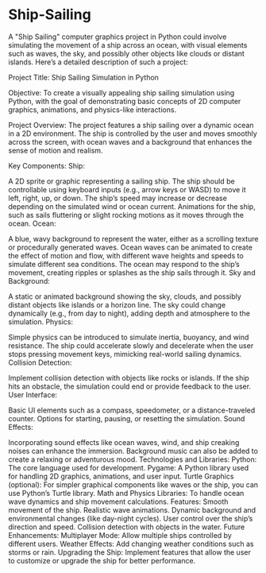 # Ship-Sailing
A "Ship Sailing" computer graphics project in Python could involve simulating the movement of a ship across an ocean, with visual elements such as waves, the sky, and possibly other objects like clouds or distant islands. Here’s a detailed description of such a project:

Project Title: Ship Sailing Simulation in Python

Objective: To create a visually appealing ship sailing simulation using Python, with the goal of demonstrating basic concepts of 2D computer graphics, animations, and physics-like interactions.

Project Overview: The project features a ship sailing over a dynamic ocean in a 2D environment. The ship is controlled by the user and moves smoothly across the screen, with ocean waves and a background that enhances the sense of motion and realism.

Key Components:
Ship:

A 2D sprite or graphic representing a sailing ship.
The ship should be controllable using keyboard inputs (e.g., arrow keys or WASD) to move it left, right, up, or down.
The ship’s speed may increase or decrease depending on the simulated wind or ocean current.
Animations for the ship, such as sails fluttering or slight rocking motions as it moves through the ocean.
Ocean:

A blue, wavy background to represent the water, either as a scrolling texture or procedurally generated waves.
Ocean waves can be animated to create the effect of motion and flow, with different wave heights and speeds to simulate different sea conditions.
The ocean may respond to the ship’s movement, creating ripples or splashes as the ship sails through it.
Sky and Background:

A static or animated background showing the sky, clouds, and possibly distant objects like islands or a horizon line.
The sky could change dynamically (e.g., from day to night), adding depth and atmosphere to the simulation.
Physics:

Simple physics can be introduced to simulate inertia, buoyancy, and wind resistance.
The ship could accelerate slowly and decelerate when the user stops pressing movement keys, mimicking real-world sailing dynamics.
Collision Detection:

Implement collision detection with objects like rocks or islands. If the ship hits an obstacle, the simulation could end or provide feedback to the user.
User Interface:

Basic UI elements such as a compass, speedometer, or a distance-traveled counter.
Options for starting, pausing, or resetting the simulation.
Sound Effects:

Incorporating sound effects like ocean waves, wind, and ship creaking noises can enhance the immersion.
Background music can also be added to create a relaxing or adventurous mood.
Technologies and Libraries:
Python: The core language used for development.
Pygame: A Python library used for handling 2D graphics, animations, and user input.
Turtle Graphics (optional): For simpler graphical components like waves or the ship, you can use Python’s Turtle library.
Math and Physics Libraries: To handle ocean wave dynamics and ship movement calculations.
Features:
Smooth movement of the ship.
Realistic wave animations.
Dynamic background and environmental changes (like day-night cycles).
User control over the ship’s direction and speed.
Collision detection with objects in the water.
Future Enhancements:
Multiplayer Mode: Allow multiple ships controlled by different users.
Weather Effects: Add changing weather conditions such as storms or rain.
Upgrading the Ship: Implement features that allow the user to customize or upgrade the ship for better performance.

